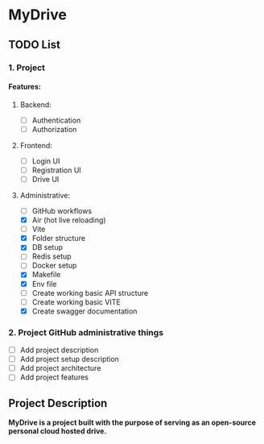 # MyDrive

## TODO List

### 1. Project

#### Features: 

1. Backend:

   - [ ] Authentication
   - [ ] Authorization
   
2. Frontend:

   - [ ] Login UI
   - [ ] Registration UI
   - [ ] Drive UI

3. Administrative:
    - [ ] GitHub workflows
    - [x] Air (hot live reloading)
    - [ ] Vite
    - [X] Folder structure
    - [X] DB setup
    - [ ] Redis setup
    - [ ] Docker setup
    - [X] Makefile 
    - [X] Env file
    - [ ] Create working basic API structure
    - [ ] Create working basic VITE
    - [X] Create swagger documentation

### 2. Project GitHub administrative things
   - [ ] Add project description
   - [ ] Add project setup description
   - [ ] Add project architecture
   - [ ] Add project features

## Project Description

**MyDrive is a project built with the purpose of serving as an open-source personal cloud hosted drive.**